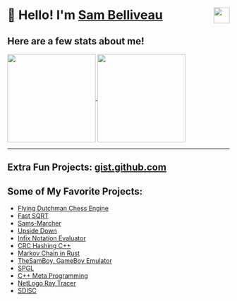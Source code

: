 
# 👋 Hello! I'm [Sam Belliveau](https://samb.nyc) <a href="https://github.com/Sam-Belliveau"><img align="right" src="https://komarev.com/ghpvc/?username=Sam-Belliveau&color=red&style=flat" height=36/></a>

## Here are a few stats about me!

<a href="https://github.com/Sam-Belliveau">
  <img align="center" src="https://github-readme-stats.vercel.app/api?username=Sam-Belliveau&show_icons=true&line_height=27&count_private=true&title_color=ffffff&text_color=c9cacc&icon_color=2bbc8a&bg_color=1d1f21" height=200/>
</a>
<a href="https://github.com/Sam-Belliveau">
  <img align="center" src="https://github-readme-stats.vercel.app/api/top-langs/?username=Sam-Belliveau&hide=java,html,tex&title_color=ffffff&text_color=c9cacc&icon_color=2bbc8a&bg_color=1d1f21&langs_count=3", height=200/>
</a>

---

## Extra Fun Projects: [gist.github.com](https://gist.github.com/Sam-Belliveau)

## Some of My Favorite Projects:

- [Flying Dutchman Chess Engine](https://github.com/Sam-Belliveau/flying-dutchman)
- [Fast SQRT](https://gist.github.com/Sam-Belliveau/501f2f1589734cf89d1b9b448f4a9717)
- [Sams-Marcher](https://github.com/Sam-Belliveau/Sams-Marcher)
- [Upside Down](https://github.com/Sam-Belliveau/Upside-Down)
- [Infix Notation Evaluator](https://gist.github.com/Sam-Belliveau/3c90f0f05368f0e5dbb0c9a0b37e1025)
- [CRC Hashing C++](https://gist.github.com/Sam-Belliveau/72ba4a8710324ce7a1ac1789d64ec831)
- [Markov Chain in Rust](https://github.com/Sam-Belliveau/Markov-Chain)
- [TheSamBoy, GameBoy Emulator](https://github.com/Sam-Belliveau/TheSamBoy)
- [SPGL](https://github.com/Sam-Belliveau/SPGL)
- [C++ Meta Programming](https://github.com/Sam-Belliveau/CPP-Meta-Programing)
- [NetLogo Ray Tracer](https://gist.github.com/Sam-Belliveau/f266a54d3523843563b2b172dee71b53)
- [SDISC](https://github.com/Sam-Belliveau/SDISC)
